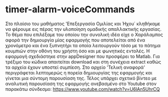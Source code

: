# timer-alarm-voiceCommands


Στο πλαίσιο του μαθήματος 'Επεξεργασία Ομιλίας και Ήχου΄ κληθήκαμε να φέρουμε εις πέρας την υλοποίηση ομαδικής απαλλακτικής εργασίας.  Το θέμα που επιλέξαμε του οποίου την συνολική ιδέα είχε ο Χαράλαμπος αφορά την δημιουργία μίας εφαρμογής που αποτελείται από ένα χρονόμετρο και ένα ξυπνητήρι τα οποία λειτουργούν τόσο με το πάτημα κουμπιών στην οθόνη του χρήστη όσο και με φωνητικές εντολές. Η εφαρμογή σχεδιάστηκε στην appDesigner που προσφέρει το Matlab. Για τρέξιμο του κώδικα απαιτείται download και στη συνέχεια extract καθώς τα αρχεία έχουν υποστεί συμπίεση. Στο αρχείο 'Τελική αναφορά' περιγράφεται λεπτομερώς η πορεία δημιουργίας της εφαρμογής και γίνεται μια σύντομη παρουσίαση της.  Τέλος υπάρχει σχετικό βίντεο με αναλυτική παρουσίαση της εφαρμογής ανεβασμένο στο Youtube στον παρακάτω σύνδεσμο:  https://www.youtube.com/watch?v=U6lAn5UhrCQ 
